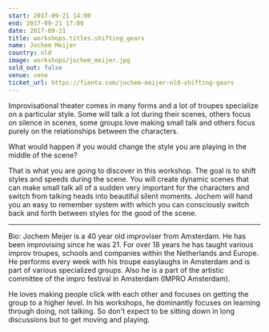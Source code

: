 ```yaml
---
start: 2017-09-21 14:00
end: 2017-09-21 17:00
date: 2017-09-21
title: workshops.titles.shifting_gears
name: Jochem Meijer
country: nld
image: workshops/jochem_meijer.jpg
sold_out: false
venue: vene
ticket_url: https://fienta.com/jochem-meijer-nld-shifting-gears
---
```


Improvisational theater comes in many forms and a lot of troupes specialize on a particular style. Some will talk
a lot during their scenes, others focus on silence in scenes, some groups love making small talk and others focus
purely on the relationships between the characters.

What would happen if you would change the style you are playing in the middle of the scene?

That is what you are going to discover in this workshop. The goal is to shift styles and speeds during the scene.
You will create dynamic scenes that can make small talk all of a sudden very important for the characters and switch
from talking heads into beautiful silent moments. Jochem will hand you an easy to remember system with which you can
consciously switch back and forth between styles for the good of the scene.

---

Bio: Jochem Meijer is a 40 year old improviser from Amsterdam. He has been improvising since he was 21.
For over 18 years he has taught various improv troupes, schools and companies within the Netherlands and Europe.
He performs every week with his troupe easylaughs in Amsterdam and is part of various specialized groups.
Also he is a part of the artistic committee of the impro festival in Amsterdam (IMPRO Amsterdam).

He loves making people click with each other and focuses on getting the group to a higher level. In his workshops,
he dominantly focuses on learning through doing, not talking. So don't expect to be sitting down in long discussions
but to get moving and playing.
